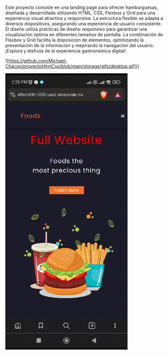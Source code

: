 Este proyecto consiste en una landing page para ofrecer  hamburguesas, diseñada y desarrollada utilizando HTML, CSS, Flexbox y Grid para una experiencia visual atractiva y responsive. La estructura flexible se adapta a diversos dispositivos, asegurando una experiencia de usuario consistente. El diseño utiliza prácticas de diseño responsivo para garantizar una visualización óptima en diferentes tamaños de pantalla. La combinación de Flexbox y Grid facilita la disposición de elementos, optimizando la presentación de la información y mejorando la navegación del usuario. ¡Explora y disfruta de la experiencia gastronómica digital!

![https://github.com/Michael-Chacon/proyectoHtmlCss/blob/main/storage/gifs/desktop.gif]()



![](https://github.com/Michael-Chacon/proyectoHtmlCss/blob/main/storage/gifs/movil.gif)
